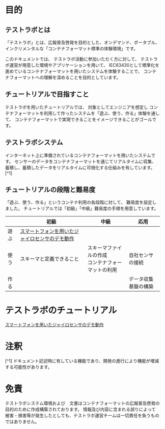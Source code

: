 # 目的
## テストラボとは
「テストラボ」とは、広報普及啓発を目的とした、オンデマンド、ポータブル、インクリメンタルな「コンテナフォーマット標準の体験環境」です。

このドキュメントでは、
テストラボ活動に参加いただく方に対して、
テストラボ運営が用意した環境やアプリケーションを用いて、
IEC63430として標準化を進めているコンテナフォーマットを用いたシステムを体験することで、
コンテナフォーマットへの理解を深めることを目的としています。

## チュートリアルで目指すこと
テストラボを用いたチュートリアルでは、
対象としてエンジニアを想定し
コンテナフォーマットを利用して作ったシステムを「遊ぶ、使う、作る」体験を通して、
コンテナフォーマットで実現できることをイメージできることがゴールです。

## テストラボシステム
インターネット上に準備されているコンテナフォーマットを用いたシステムです。
センサーのデータをコンテナフォーマットを通じてリアルタイムに収集、蓄積し、蓄積したデータをリアルタイムに可視化する仕組みを有しています。[^1]


## チュートリアルの段階と難易度

「遊ぶ、使う、作る」というコンテナ利用の各段階に対して、
難易度を設定しました。
チュートリアルでは「初級」「中級」難易度の手順を用意しています。

|| 初級|中級|応用|
|-|-|-|-|
|遊ぶ|[スマートフォンを用いたジャイロセンサのデモ動作](./tutorial/firststep.md)|||
|使う|スキーマと定義できること|スキーマファイルの作成<br/>コンテナフォーマットの利用|自社センサの接続
|作る|||データ収集基盤の構築


# テストラボのチュートリアル
[スマートフォンを用いたジャイロセンサのデモ動作](./tutorial/firststep.md)



# 注釈

[^1] ドキュメント記述時に有している機能であり、開発の進行により機能が増減する可能性があります。

# 免責
テストラボシステム環境および　文書はコンテナフォーマットの広報普及啓発の目的のために作成構築されております。
情報及び内容に含まれる誤りによって被害・損害等が発生したとしても、テストラボ運営チームは一切責任を負うものではありません。
